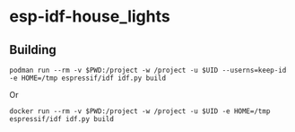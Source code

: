 # esp-idf-house_lights


## Building
```
podman run --rm -v $PWD:/project -w /project -u $UID --userns=keep-id -e HOME=/tmp espressif/idf idf.py build
```
Or
```
docker run --rm -v $PWD:/project -w /project -u $UID -e HOME=/tmp espressif/idf idf.py build
```

